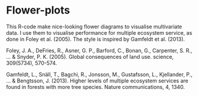 # Flower-plots
This R-code make nice-looking flower diagrams to visualise multivariate data.
I use them to visualise performance for multiple ecosystem service, as done in Foley et al. (2005).
The style is inspired by Gamfeldt et al. (2013).

Foley, J. A., DeFries, R., Asner, G. P., Barford, C., Bonan, G., Carpenter, S. R., ... & Snyder, P. K. (2005). Global consequences of land use. science, 309(5734), 570-574.

Gamfeldt, L., Snäll, T., Bagchi, R., Jonsson, M., Gustafsson, L., Kjellander, P., ... & Bengtsson, J. (2013). Higher levels of multiple ecosystem services are found in forests with more tree species. Nature communications, 4, 1340.
